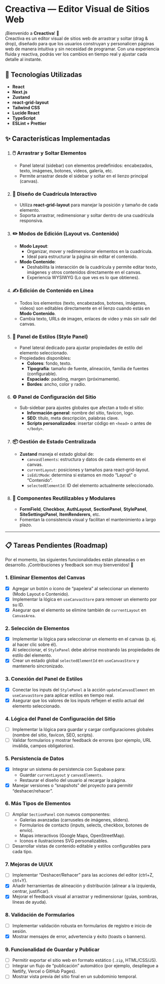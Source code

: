 # Creactiva — Editor Visual de Sitios Web

¡Bienvenido a **Creactiva**! 🎉  
Creactiva es un editor visual de sitios web de arrastrar y soltar (drag & drop), diseñado para que los usuarios construyan y personalicen páginas web de manera intuitiva y sin necesidad de programar. Con una experiencia fluida y reactiva, podrás ver los cambios en tiempo real y ajustar cada detalle al instante.


## 🚀 Tecnologías Utilizadas

- **React** 
- **Next.js** 
- **Zustand** 
- **react-grid-layout** 
- **Tailwind CSS** 
- **Lucide React** 
- **TypeScript** 
- **ESLint + Prettier**


## ✨ Características Implementadas

1. ### 🖱️ Arrastrar y Soltar Elementos  
   - Panel lateral (sidebar) con elementos predefinidos: encabezados, texto, imágenes, botones, videos, galería, etc.  
   - Permite arrastrar desde el sidebar y soltar en el lienzo principal (canvas).  

2. ### 📐 Diseño de Cuadrícula Interactivo  
   - Utiliza **react-grid-layout** para manejar la posición y tamaño de cada elemento.  
   - Soporta arrastrar, redimensionar y soltar dentro de una cuadrícula responsiva.  

3. ### ✏️ Modos de Edición (Layout vs. Contenido)  
   - **Modo Layout**:  
     - Organizar, mover y redimensionar elementos en la cuadrícula.  
     - Ideal para estructurar la página sin editar el contenido.  
   - **Modo Contenido**:  
     - Deshabilita la interacción de la cuadrícula y permite editar texto, imágenes y otros contenidos directamente en el canvas.  
     - Experiencia WYSIWYG (Lo que ves es lo que obtienes).  

4. ### ✍️ Edición de Contenido en Línea  
   - Todos los elementos (texto, encabezados, botones, imágenes, videos) son editables directamente en el lienzo cuando estás en **Modo Contenido**.  
   - Cambia texto, URLs de imagen, enlaces de video y más sin salir del canvas.

5. ### 🎨 Panel de Estilos (Style Panel)  
   - Panel lateral dedicado para ajustar propiedades de estilo del elemento seleccionado.  
   - Propiedades disponibles:
     - **Colores**: fondo, texto.  
     - **Tipografía**: tamaño de fuente, alineación, familia de fuentes (configurable).  
     - **Espaciado**: padding, margen (próximamente).  
     - **Bordes**: ancho, color y radio.  

6. ### ⚙️ Panel de Configuración del Sitio  
   - Sub-sidebar para ajustes globales que afectan a todo el sitio:
     - **Información general**: nombre del sitio, favicon, logo.  
     - **SEO**: título, meta descripción, palabras clave.  
     - **Scripts personalizados**: insertar código en `<head>` o antes de `</body>`.  

7. ### 📦 Gestión de Estado Centralizada  
   - **Zustand** maneja el estado global de:
     - `canvasElements`: estructura y datos de cada elemento en el canvas.  
     - `currentLayout`: posiciones y tamaños para react-grid-layout.  
     - `isEditMode`: determina si estamos en modo “Layout” o “Contenido”.  
     - `selectedElementId`: ID del elemento actualmente seleccionado.  

8. ### 🧩 Componentes Reutilizables y Modulares  
   - **FormField**, **Checkbox**, **AuthLayout**, **SectionPanel**, **StylePanel**, **SiteSettingsPanel**, **ItemRenderers**, etc.  
   - Fomentan la consistencia visual y facilitan el mantenimiento a largo plazo.  

---

## 📋 Tareas Pendientes (Roadmap)

Por el momento, las siguientes funcionalidades están planeadas o en desarrollo. ¡Contribuciones y feedback son muy bienvenidos! 🙌

### 1. Eliminar Elementos del Canvas
- [x] Agregar un botón o icono de “papelera” al seleccionar un elemento (Modo Layout o Contenido).  
- [x] Implementar la lógica en `useCanvasStore` para remover un elemento por su ID.  
- [x] Asegurar que el elemento se elimine también de `currentLayout` en `CanvasArea`.

### 2. Selección de Elementos
- [x] Implementar la lógica para seleccionar un elemento en el canvas (p. ej. al hacer clic sobre él).  
- [x] Al seleccionar, el `StylePanel` debe abrirse mostrando las propiedades de estilo del elemento.  
- [x] Crear un estado global `selectedElementId` en `useCanvasStore` y mantenerlo sincronizado.

### 3. Conexión del Panel de Estilos
- [x] Conectar los inputs del `StylePanel` a la acción `updateCanvasElement` en `useCanvasStore` para aplicar estilos en tiempo real.  
- [x] Asegurar que los valores de los inputs reflejen el estilo actual del elemento seleccionado.

### 4. Lógica del Panel de Configuración del Sitio
- [ ] Implementar la lógica para guardar y cargar configuraciones globales (nombre del sitio, favicon, SEO, scripts).  
- [ ] Validar formularios y mostrar feedback de errores (por ejemplo, URL inválida, campos obligatorios).

### 5. Persistencia de Datos
- [x] Integrar un sistema de persistencia con Supabase para:
  - Guardar `currentLayout` y `canvasElements`.  
  - Restaurar el diseño del usuario al recargar la página.  
- [x] Manejar versiones o “snapshots” del proyecto para permitir “deshacer/rehacer”.

### 6. Más Tipos de Elementos
- [ ] Ampliar `SectionPanel` con nuevos componentes:
  - Galerías avanzadas (carruseles de imágenes, sliders).  
  - Formularios de contacto (inputs, selects, checkbox, botones de envío).  
  - Mapas interactivos (Google Maps, OpenStreetMap).  
  - Iconos e ilustraciones SVG personalizables.  
- [ ] Desarrollar vistas de contenido editable y estilos configurables para cada tipo.

### 7. Mejoras de UI/UX
- [ ] Implementar “Deshacer/Rehacer” para las acciones del editor (ctrl+Z, ctrl+Y).  
- [x] Añadir herramientas de alineación y distribución (alinear a la izquierda, centrar, justificar).  
- [x] Mejorar el feedback visual al arrastrar y redimensionar (guías, sombras, líneas de ayuda).  

### 8. Validación de Formularios
- [ ] Implementar validación robusta en formularios de registro e inicio de sesión.  
- [x] Mostrar mensajes de error, advertencia y éxito (toasts o banners).

### 9. Funcionalidad de Guardar y Publicar
- [ ] Permitir exportar el sitio web en formato estático (`.zip`, HTML/CSS/JS).  
- [ ] Integrar un flujo de “publicación” automático (por ejemplo, despliegue a Netlify, Vercel o GitHub Pages).  
- [ ] Mostrar vista previa del sitio final en un subdominio temporal.
